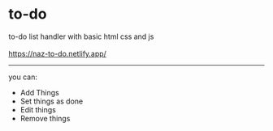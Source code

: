 # to-do
to-do list handler with basic html css and js  
</br>
https://naz-to-do.netlify.app/
<hr>
you can:
<ul>
<li>Add Things</li>
<li>Set things as done</li>
 <li>Edit things</li>
<li>Remove things</li>
</ul>
